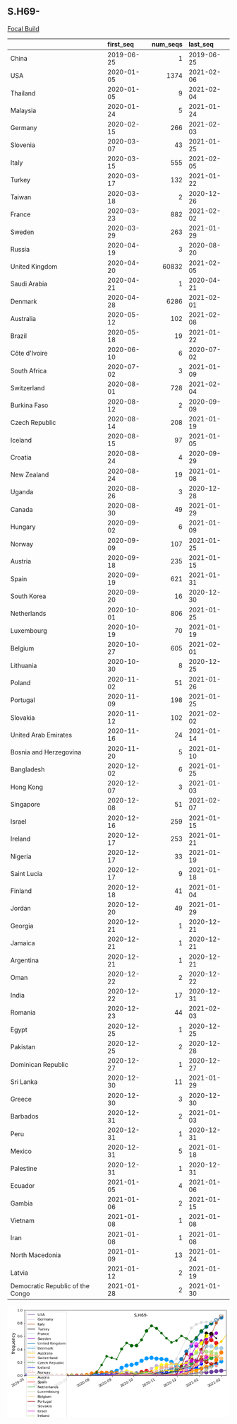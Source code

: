 

## S.H69-
[Focal Build](https://nextstrain.org/groups/neherlab/ncov/S.H69-?c=gt-S_69,501,453)

|                                  | first_seq   |   num_seqs | last_seq   |
|:---------------------------------|:------------|-----------:|:-----------|
| China                            | 2019-06-25  |          1 | 2019-06-25 |
| USA                              | 2020-01-05  |       1374 | 2021-02-06 |
| Thailand                         | 2020-01-05  |          9 | 2021-02-04 |
| Malaysia                         | 2020-01-24  |          5 | 2021-01-24 |
| Germany                          | 2020-02-15  |        266 | 2021-02-03 |
| Slovenia                         | 2020-03-07  |         43 | 2021-01-25 |
| Italy                            | 2020-03-15  |        555 | 2021-02-05 |
| Turkey                           | 2020-03-17  |        132 | 2021-01-22 |
| Taiwan                           | 2020-03-18  |          2 | 2020-12-26 |
| France                           | 2020-03-23  |        882 | 2021-02-02 |
| Sweden                           | 2020-03-29  |        263 | 2021-01-29 |
| Russia                           | 2020-04-19  |          3 | 2020-08-20 |
| United Kingdom                   | 2020-04-20  |      60832 | 2021-02-05 |
| Saudi Arabia                     | 2020-04-21  |          1 | 2020-04-21 |
| Denmark                          | 2020-04-28  |       6286 | 2021-02-01 |
| Australia                        | 2020-05-12  |        102 | 2021-02-08 |
| Brazil                           | 2020-05-18  |         19 | 2021-01-22 |
| Côte d'Ivoire                    | 2020-06-10  |          6 | 2020-07-02 |
| South Africa                     | 2020-07-02  |          3 | 2021-01-09 |
| Switzerland                      | 2020-08-01  |        728 | 2021-02-04 |
| Burkina Faso                     | 2020-08-12  |          2 | 2020-09-09 |
| Czech Republic                   | 2020-08-14  |        208 | 2021-01-19 |
| Iceland                          | 2020-08-15  |         97 | 2021-01-05 |
| Croatia                          | 2020-08-24  |          4 | 2020-09-29 |
| New Zealand                      | 2020-08-24  |         19 | 2021-01-08 |
| Uganda                           | 2020-08-26  |          3 | 2020-12-28 |
| Canada                           | 2020-08-30  |         49 | 2021-01-29 |
| Hungary                          | 2020-09-02  |          6 | 2021-01-09 |
| Norway                           | 2020-09-09  |        107 | 2021-01-25 |
| Austria                          | 2020-09-18  |        235 | 2021-01-15 |
| Spain                            | 2020-09-19  |        621 | 2021-01-31 |
| South Korea                      | 2020-09-20  |         16 | 2020-12-30 |
| Netherlands                      | 2020-10-01  |        806 | 2021-01-25 |
| Luxembourg                       | 2020-10-19  |         70 | 2021-01-19 |
| Belgium                          | 2020-10-27  |        605 | 2021-02-01 |
| Lithuania                        | 2020-10-30  |          8 | 2020-12-25 |
| Poland                           | 2020-11-02  |         51 | 2021-01-26 |
| Portugal                         | 2020-11-09  |        198 | 2021-01-25 |
| Slovakia                         | 2020-11-12  |        102 | 2021-02-02 |
| United Arab Emirates             | 2020-11-16  |         24 | 2021-01-14 |
| Bosnia and Herzegovina           | 2020-11-20  |          5 | 2021-01-10 |
| Bangladesh                       | 2020-12-02  |          6 | 2021-01-25 |
| Hong Kong                        | 2020-12-07  |          3 | 2021-01-03 |
| Singapore                        | 2020-12-08  |         51 | 2021-02-07 |
| Israel                           | 2020-12-16  |        259 | 2021-01-15 |
| Ireland                          | 2020-12-17  |        253 | 2021-01-21 |
| Nigeria                          | 2020-12-17  |         33 | 2021-01-19 |
| Saint Lucia                      | 2020-12-17  |          9 | 2021-01-18 |
| Finland                          | 2020-12-18  |         41 | 2021-01-04 |
| Jordan                           | 2020-12-20  |         49 | 2021-01-29 |
| Georgia                          | 2020-12-21  |          1 | 2020-12-21 |
| Jamaica                          | 2020-12-21  |          1 | 2020-12-21 |
| Argentina                        | 2020-12-21  |          1 | 2020-12-21 |
| Oman                             | 2020-12-22  |          2 | 2020-12-22 |
| India                            | 2020-12-22  |         17 | 2020-12-31 |
| Romania                          | 2020-12-23  |         44 | 2021-02-03 |
| Egypt                            | 2020-12-25  |          1 | 2020-12-25 |
| Pakistan                         | 2020-12-25  |          2 | 2020-12-28 |
| Dominican Republic               | 2020-12-27  |          1 | 2020-12-27 |
| Sri Lanka                        | 2020-12-30  |         11 | 2021-01-29 |
| Greece                           | 2020-12-30  |          3 | 2020-12-30 |
| Barbados                         | 2020-12-31  |          2 | 2021-01-03 |
| Peru                             | 2020-12-31  |          1 | 2020-12-31 |
| Mexico                           | 2020-12-31  |          5 | 2021-01-18 |
| Palestine                        | 2020-12-31  |          1 | 2020-12-31 |
| Ecuador                          | 2021-01-05  |          4 | 2021-01-06 |
| Gambia                           | 2021-01-06  |          2 | 2021-01-15 |
| Vietnam                          | 2021-01-08  |          1 | 2021-01-08 |
| Iran                             | 2021-01-08  |          1 | 2021-01-08 |
| North Macedonia                  | 2021-01-09  |         13 | 2021-01-24 |
| Latvia                           | 2021-01-12  |          2 | 2021-01-19 |
| Democratic Republic of the Congo | 2021-01-28  |          2 | 2021-01-30 |

![Overall trends S.H69-](/overall_trends_figures/overall_trends_S.H69-.png)